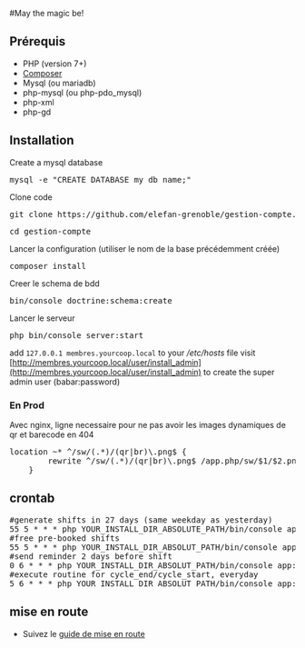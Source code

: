 #May the magic be!

## Prérequis

* PHP (version 7+)
* [Composer](https://getcomposer.org/)
* Mysql (ou mariadb)
* php-mysql (ou php-pdo_mysql)
* php-xml
* php-gd

## Installation

Create a mysql database 
<pre>mysql -e "CREATE DATABASE my_db_name;"</pre>
Clone code
<pre>git clone https://github.com/elefan-grenoble/gestion-compte.git</pre>
<pre>cd gestion-compte</pre>
Lancer la configuration (utiliser le nom de la base précédemment créée)
<pre>composer install</pre>
Creer le schema de bdd
<pre>bin/console doctrine:schema:create</pre>
Lancer le serveur
<pre>php bin/console server:start</pre>
add ``127.0.0.1 membres.yourcoop.local`` to your _/etc/hosts_ file
visit [http://membres.yourcoop.local/user/install_admin](http://membres.yourcoop.local/user/install_admin) to create the super admin user (babar:password)


### En Prod
Avec nginx, ligne necessaire pour ne pas avoir les images dynamiques de qr et barecode en 404 
<pre>location ~* ^/sw/(.*)/(qr|br)\.png$ {
		rewrite ^/sw/(.*)/(qr|br)\.png$ /app.php/sw/$1/$2.png last;
	}
</pre>


## <a name="crontab"></a>crontab

<pre>
#generate shifts in 27 days (same weekday as yesterday)
55 5 * * * php YOUR_INSTALL_DIR_ABSOLUTE_PATH/bin/console app:shift:generate $(date -d "+27 days" +\%Y-\%m-\%d)
#free pre-booked shifts
55 5 * * * php YOUR_INSTALL_DIR_ABSOLUT_PATH/bin/console app:shift:free $(date -d "+21 days" +\%Y-\%m-\%d)
#send reminder 2 days before shift
0 6 * * * php YOUR_INSTALL_DIR_ABSOLUT_PATH/bin/console app:shift:reminder $(date -d "+2 days" +\%Y-\%m-\%d)
#execute routine for cycle_end/cycle_start, everyday
5 6 * * * php YOUR_INSTALL_DIR_ABSOLUT_PATH/bin/console app:user:cycle_start
</pre>

## mise en route

* Suivez le [guide de mise en route](start.md)